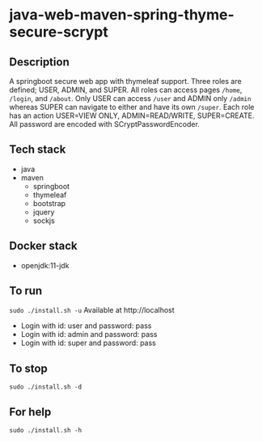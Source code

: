# java-web-maven-spring-thyme-secure-scrypt

## Description
A springboot secure web app with thymeleaf support.
Three roles are defined; USER, ADMIN, and SUPER. All roles
can access pages `/home`, `/login`, and `/about`. Only USER
can access `/user` and ADMIN only `/admin` whereas SUPER can
navigate to either and have its own `/super`. Each role
has an action USER=VIEW ONLY, ADMIN=READ/WRITE, SUPER=CREATE.
All password are encoded with SCryptPasswordEncoder.

## Tech stack
- java
- maven
  - springboot
  - thymeleaf
  - bootstrap
  - jquery
  - sockjs

## Docker stack
- openjdk:11-jdk

## To run
`sudo ./install.sh -u`
Available at http://localhost
- Login with id: user and password: pass
- Login with id: admin and password: pass
- Login with id: super and password: pass

## To stop
`sudo ./install.sh -d`

## For help
`sudo ./install.sh -h`
